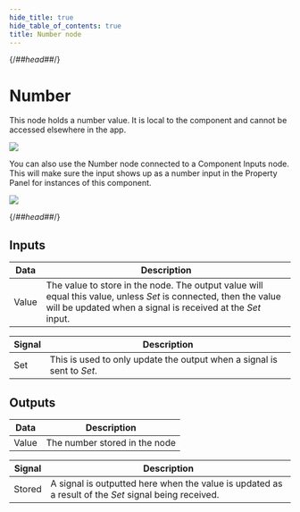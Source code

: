 ```yaml
---
hide_title: true
hide_table_of_contents: true
title: Number node
---
```


{/*##head##*/}

# Number

This node holds a <span className="ndl-data">number</span> value. It is local to the component and cannot be accessed elsewhere in the app.

<div className="ndl-image-with-background l">

![](/nodes/data/number/number-1.png)

</div>

You can also use the <span className="ndl-node">Number</span> node connected to a <span className="ndl-node">Component Inputs</span> node. This will make sure the input shows up as a <span className="ndl-data">number</span> input in the Property Panel for instances of this component.

<div className="ndl-image-with-background l">

![](/nodes/data/number/number-2.png)

</div>

{/*##head##*/}

## Inputs

| Data                                    | Description                                                                                                                                                                     |
| --------------------------------------- | ------------------------------------------------------------------------------------------------------------------------------------------------------------------------------- |
| <span className="ndl-data">Value</span> | The value to store in the node. The output value will equal this value, unless _Set_ is connected, then the value will be updated when a signal is received at the _Set_ input. |

| Signal                                  | Description                                                            |
| --------------------------------------- | ---------------------------------------------------------------------- |
| <span className="ndl-signal">Set</span> | This is used to only update the output when a signal is sent to _Set_. |

## Outputs

| Data                                    | Description                   |
| --------------------------------------- | ----------------------------- |
| <span className="ndl-data">Value</span> | The number stored in the node |

| Signal                                     | Description                                                                                          |
| ------------------------------------------ | ---------------------------------------------------------------------------------------------------- |
| <span className="ndl-signal">Stored</span> | A signal is outputted here when the value is updated as a result of the _Set_ signal being received. |

